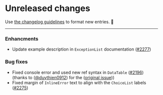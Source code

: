 # Unreleased changes

Use [the changelog guidelines](https://git.io/polaris-changelog-guidelines) to format new entries. 💜

---

### Enhancments

- Update example description in `ExceptionList` documentation ([#2277](https://github.com/Shopify/polaris-react/pull/2277))

### Bug fixes

- Fixed console error and used new ref syntax in `DataTable` ([#2196](https://github.com/Shopify/polaris-react/pull/2196)) (thanks to ([@duythien0912](https://github.com/duythien0912)) for the ([original issue](https://github.com/Shopify/polaris/issues/403)))
- Fixed margin of `InlineError` text to align with the `ChoiceList` labels ([#2275](https://github.com/Shopify/polaris-react/pull/2275))
